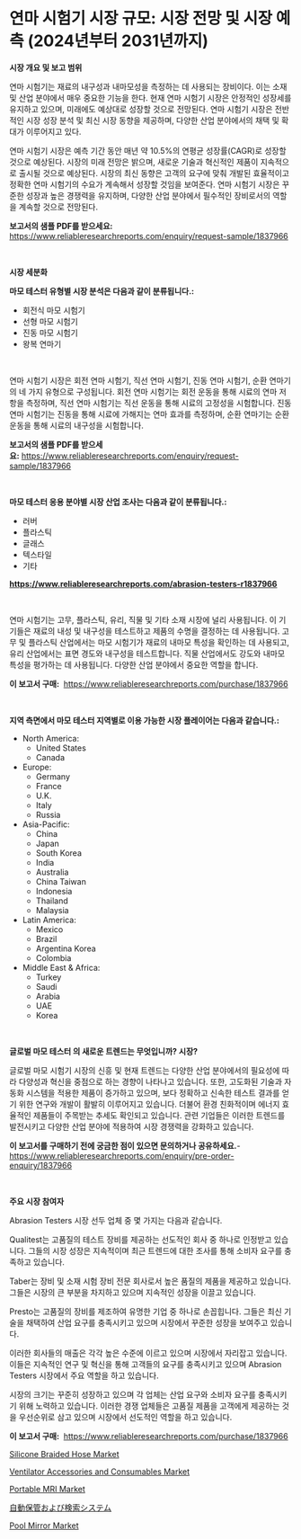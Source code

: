 <p><h1>연마 시험기 시장 규모: 시장 전망 및 시장 예측 (2024년부터 2031년까지)</h1></p><p><strong>시장 개요 및 보고 범위</strong></p>
<p><p>연마 시험기는 재료의 내구성과 내마모성을 측정하는 데 사용되는 장비이다. 이는 소재 및 산업 분야에서 매우 중요한 기능을 한다. 현재 연마 시험기 시장은 안정적인 성장세를 유지하고 있으며, 미래에도 예상대로 성장할 것으로 전망된다. 연마 시험기 시장은 전반적인 시장 성장 분석 및 최신 시장 동향을 제공하며, 다양한 산업 분야에서의 채택 및 확대가 이루어지고 있다.</p><p>연마 시험기 시장은 예측 기간 동안 매년 약 10.5%의 연평균 성장률(CAGR)로 성장할 것으로 예상된다. 시장의 미래 전망은 밝으며, 새로운 기술과 혁신적인 제품이 지속적으로 출시될 것으로 예상된다. 시장의 최신 동향은 고객의 요구에 맞춰 개발된 효율적이고 정확한 연마 시험기의 수요가 계속해서 성장할 것임을 보여준다. 연마 시험기 시장은 꾸준한 성장과 높은 경쟁력을 유지하며, 다양한 산업 분야에서 필수적인 장비로서의 역할을 계속할 것으로 전망된다.</p></p>
<p><strong>보고서의 샘플 PDF를 받으세요:</strong> <a href="https://www.reliableresearchreports.com/enquiry/request-sample/1837966">https://www.reliableresearchreports.com/enquiry/request-sample/1837966</a></p>
<p>&nbsp;</p>
<p><strong>시장 세분화</strong></p>
<p><strong>마모 테스터 유형별 시장 분석은 다음과 같이 분류됩니다.:</strong></p>
<p><ul><li>회전식 마모 시험기</li><li>선형 마모 시험기</li><li>진동 마모 시험기</li><li>왕복 연마기</li></ul></p>
<p>&nbsp;</p>
<p><p>연마 시험기 시장은 회전 연마 시험기, 직선 연마 시험기, 진동 연마 시험기, 순환 연마기의 네 가지 유형으로 구성됩니다. 회전 연마 시험기는 회전 운동을 통해 시료의 연마 저항을 측정하며, 직선 연마 시험기는 직선 운동을 통해 시료의 고정성을 시험합니다. 진동 연마 시험기는 진동을 통해 시료에 가해지는 연마 효과를 측정하며, 순환 연마기는 순환 운동을 통해 시료의 내구성을 시험합니다.</p></p>
<p><strong>보고서의 샘플 PDF를 받으세요:</strong>&nbsp;<a href="https://www.reliableresearchreports.com/enquiry/request-sample/1837966">https://www.reliableresearchreports.com/enquiry/request-sample/1837966</a></p>
<p>&nbsp;</p>
<p><strong> 마모 테스터 응용 분야별 시장 산업 조사는 다음과 같이 분류됩니다.:</strong></p>
<p><ul><li>러버</li><li>플라스틱</li><li>글래스</li><li>텍스타일</li><li>기타</li></ul></p>
<p><strong><a href="https://www.reliableresearchreports.com/abrasion-testers-r1837966">https://www.reliableresearchreports.com/abrasion-testers-r1837966</a></strong></p>
<p>&nbsp;</p>
<p><p>연마 시험기는 고무, 플라스틱, 유리, 직물 및 기타 소재 시장에 널리 사용됩니다. 이 기기들은 재료의 내성 및 내구성을 테스트하고 제품의 수명을 결정하는 데 사용됩니다. 고무 및 플라스틱 산업에서는 마모 시험기가 재료의 내마모 특성을 확인하는 데 사용되고, 유리 산업에서는 표면 경도와 내구성을 테스트합니다. 직물 산업에서도 강도와 내마모 특성을 평가하는 데 사용됩니다. 다양한 산업 분야에서 중요한 역할을 합니다.</p></p>
<p><strong>이 보고서 구매:</strong>&nbsp; <a href="https://www.reliableresearchreports.com/purchase/1837966">https://www.reliableresearchreports.com/purchase/1837966</a></p>
<p>&nbsp;</p>
<p><strong>지역 측면에서 마모 테스터 지역별로 이용 가능한 시장 플레이어는 다음과 같습니다.:</strong></p>
<p><ul>
    <li>
        North America:
        <ul>
            <li>United States</li>
            <li>Canada</li>
        </ul>
    </li>
    <li>
        Europe:
        <ul>
            <li>Germany</li>
            <li>France</li>
            <li>U.K.</li>
            <li>Italy</li>
            <li>Russia</li>
        </ul>
    </li>
    <li>
        Asia-Pacific:
        <ul>
            <li>China</li>
            <li>Japan</li>
            <li>South Korea</li>
            <li>India</li>
            <li>Australia</li>
            <li>China Taiwan</li>
            <li>Indonesia</li>
            <li>Thailand</li>
            <li>Malaysia</li>
        </ul>
    </li>
    <li>
        Latin America:
        <ul>
            <li>Mexico</li>
            <li>Brazil</li>
            <li>Argentina Korea</li>
            <li>Colombia</li>
        </ul>
    </li>
    <li>
        Middle East & Africa:
        <ul>
            <li>Turkey</li>
            <li>Saudi</li>
            <li>Arabia</li>
            <li>UAE</li>
            <li>Korea</li>
        </ul>
    </li>
    </ul></p>
<p>&nbsp;</p>
<p><strong>글로벌 마모 테스터 의 새로운 트렌드는 무엇입니까? 시장?</strong></p>
<p><p>글로벌 마모 시험기 시장의 신흥 및 현재 트렌드는 다양한 산업 분야에서의 필요성에 따라 다양성과 혁신을 중점으로 하는 경향이 나타나고 있습니다. 또한, 고도화된 기술과 자동화 시스템을 적용한 제품이 증가하고 있으며, 보다 정확하고 신속한 테스트 결과를 얻기 위한 연구와 개발이 활발히 이루어지고 있습니다. 더불어 환경 친화적이며 에너지 효율적인 제품들이 주목받는 추세도 확인되고 있습니다. 관련 기업들은 이러한 트렌드를 발전시키고 다양한 산업 분야에 적용하여 시장 경쟁력을 강화하고 있습니다.</p></p>
<p><strong>이 보고서를 구매하기 전에 궁금한 점이 있으면 문의하거나 공유하세요.</strong>- <a href="https://www.reliableresearchreports.com/enquiry/pre-order-enquiry/1837966">https://www.reliableresearchreports.com/enquiry/pre-order-enquiry/1837966</a></p>
<p>&nbsp;</p>
<p><strong>주요 시장 참여자</strong></p>
<p><p>Abrasion Testers 시장 선두 업체 중 몇 가지는 다음과 같습니다.</p><p>Qualitest는 고품질의 테스트 장비를 제공하는 선도적인 회사 중 하나로 인정받고 있습니다. 그들의 시장 성장은 지속적이며 최근 트렌드에 대한 조사를 통해 소비자 요구를 충족하고 있습니다.</p><p>Taber는 장비 및 소재 시험 장비 전문 회사로서 높은 품질의 제품을 제공하고 있습니다. 그들은 시장의 큰 부분을 차지하고 있으며 지속적인 성장을 이끌고 있습니다.</p><p>Presto는 고품질의 장비를 제조하여 유명한 기업 중 하나로 손꼽힙니다. 그들은 최신 기술을 채택하여 산업 요구를 충족시키고 있으며 시장에서 꾸준한 성장을 보여주고 있습니다.</p><p>이러한 회사들의 매출은 각각 높은 수준에 이르고 있으며 시장에서 자리잡고 있습니다. 이들은 지속적인 연구 및 혁신을 통해 고객들의 요구를 충족시키고 있으며 Abrasion Testers 시장에서 주요 역할을 하고 있습니다.</p><p>시장의 크기는 꾸준히 성장하고 있으며 각 업체는 산업 요구와 소비자 요구를 충족시키기 위해 노력하고 있습니다. 이러한 경쟁 업체들은 고품질 제품을 고객에게 제공하는 것을 우선순위로 삼고 있으며 시장에서 선도적인 역할을 하고 있습니다.</p></p>
<p><strong>이 보고서 구매:</strong>&nbsp;&nbsp;<a href="https://www.reliableresearchreports.com/purchase/1837966">https://www.reliableresearchreports.com/purchase/1837966</a></p>
<p><p><a href="https://www.linkedin.com/pulse/global-silicone-braided-hose-market-size-trends-insights-rwoqc?trackingId=p3NB605hzQCJJoZaYl4QTA%3D%3D">Silicone Braided Hose Market</a></p><p><a href="https://github.com/biheemgalvinlouises6hokrh3h/Market-Research-Report-List-2/blob/main/ventilator-accessories-and-consumables-market.md">Ventilator Accessories and Consumables Market</a></p><p><a href="https://github.com/guneycigdem35/Market-Research-Report-List-2/blob/main/portable-mri-market.md">Portable MRI Market</a></p><p><a href="https://github.com/zoetazuur/Market-Research-Report-List-1/blob/main/736698123341.md">自動保管および検索システム</a></p><p><a href="https://www.linkedin.com/pulse/global-pool-mirror-market-types-applications-major-players-2jevc?trackingId=2Qbkr7o92nK1uRSVNrN0Tw%3D%3D">Pool Mirror Market</a></p></p>